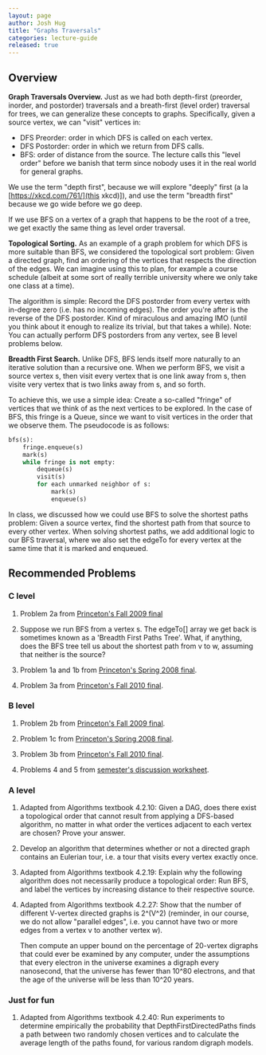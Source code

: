 ```yaml
---
layout: page
author: Josh Hug
title: "Graphs Traversals"
categories: lecture-guide
released: true
---
```



## Overview

**Graph Traversals Overview.** Just as we had both depth-first (preorder,
inorder, and postorder) traversals and a breath-first (level order) traversal
for trees, we can generalize these concepts to graphs. Specifically, given a
source vertex, we can "visit" vertices in:
 - DFS Preorder: order in which DFS is called on each vertex.
 - DFS Postorder: order in which we return from DFS calls.
 - BFS: order of distance from the source. The lecture calls this "level order"
   before we banish that term since nobody uses it in the real world for general
   graphs.

We use the term "depth first", because we will explore "deeply" first (a la
[https://xkcd.com/761/](this xkcd)]), and use the term "breadth first" because
we go wide before we go deep.

If we use BFS on a vertex of a graph that happens to be the root of a tree, we
get exactly the same thing as level order traversal.

**Topological Sorting.** As an example of a graph problem for which DFS is more
suitable than BFS, we considered the topological sort problem: Given a directed
graph, find an ordering of the vertices that respects the direction of the
edges. We can imagine using this to plan, for example a course schedule (albeit
at some sort of really terrible university where we only take one class at a
time).

The algorithm is simple: Record the DFS postorder from every vertex with
in-degree zero (i.e. has no incoming edges). The order you're after is the
reverse of the DFS postorder. Kind of miraculous and amazing IMO (until you
think about it enough to realize its trivial, but that takes a while). Note: You
can actually perform DFS postorders from any vertex, see B level problems below.

**Breadth First Search.** Unlike DFS, BFS lends itself more naturally to an
iterative solution than a recursive one. When we perform BFS, we visit a source
vertex s, then visit every vertex that is one link away from s, then visite very
vertex that is two links away from s, and so forth.

To achieve this, we use a simple idea: Create a so-called "fringe" of vertices
that we think of as the next vertices to be explored. In the case of BFS, this
fringe is a Queue, since we want to visit vertices in the order that we observe
them. The pseudocode is as follows:

```python
bfs(s):
    fringe.enqueue(s)
    mark(s)
    while fringe is not empty:
        dequeue(s)
        visit(s)
        for each unmarked neighbor of s:
            mark(s)
            enqueue(s)
```

In class, we discussed how we could use BFS to solve the shortest paths problem:
Given a source vertex, find the shortest path from that source to every other
vertex. When solving shortest paths, we add additional logic to our BFS
traversal, where we also set the edgeTo for every vertex at the same time that
it is marked and enqueued.

<!--**Iterative DFS.** Given that we just saw an iterative implementation of BFS, we considered how an iterative DFS might be implemented. An additional motivation beyond this pedagogical one is the issue of stack depth. In Java, having more than a few thousand recursive calls in depth will result in poor performance and program crashes. -->

<!-- HOW TRAVERSALS RELATE TO TREE TRAVERSALS as per Brendon's question -->

## Recommended Problems
### C level

1. Problem 2a from [Princeton's Fall 2009 final](http://www.cs.princeton.edu/courses/archive/spring15/cos226/exams/fin-f09.pdf)

2. Suppose we run BFS from a vertex s. The edgeTo[] array we get back is
   sometimes known as a 'Breadth First Paths Tree'. What, if anything, does the
   BFS tree tell us about the shortest path from v to w, assuming that neither
   is the source?

3. Problem 1a and 1b from [Princeton's Spring 2008 final](http://www.cs.princeton.edu/courses/archive/spring15/cos226/exams/fin-s08.pdf).

6. Problem 3a from [Princeton's Fall 2010 final](http://www.cs.princeton.edu/courses/archive/spring15/cos226/exams/fin-f10.pdf).

### B level

1. Problem 2b from [Princeton's Fall 2009 final](http://www.cs.princeton.edu/courses/archive/spring15/cos226/exams/fin-f09.pdf).

2. Problem 1c from [Princeton's Spring 2008 final](http://www.cs.princeton.edu/courses/archive/spring15/cos226/exams/fin-s08.pdf).

3. Problem 3b from [Princeton's Fall 2010 final](http://www.cs.princeton.edu/courses/archive/spring15/cos226/exams/fin-f10.pdf).

4. Problems 4 and 5 from [semester's discussion worksheet](http://datastructur.es/sp16/materials/discussion/discussion11.pdf).

### A level

1. Adapted from Algorithms textbook 4.2.10: Given a DAG, does there exist a
   topological order that cannot result from applying a DFS-based algorithm, no
   matter in what order the vertices adjacent to each vertex are chosen? Prove
   your answer.

2. Develop an algorithm that determines whether or not a directed graph contains
   an Eulerian tour, i.e. a tour that visits every vertex exactly once.

3. Adapted from Algorithms textbook 4.2.19: Explain why the following algorithm
   does not necessarily produce a topological order: Run BFS, and label the
   vertices by increasing distance to their respective source.

4. Adapted from Algorithms textbook 4.2.27: Show that the number of different
   V-vertex directed graphs is 2^(V^2) (reminder, in our course, we do not allow "parallel edges", i.e. you cannot have two or more edges from a vertex v to another vertex w).

   Then compute an upper bound on the percentage of 20-vertex digraphs that could ever be examined by
   any computer, under the assumptions that every electron in the universe
   examines a digraph every nanosecond, that the universe has fewer than 10^80
   electrons, and that the age of the universe will be less than 10^20 years.

### Just for fun

1. Adapted from Algorithms textbook 4.2.40: Run experiments to determine
   empirically the probability that DepthFirstDirectedPaths finds a path between
   two randomly chosen vertices and to calculate the average length of the paths
   found, for various random digraph models.
